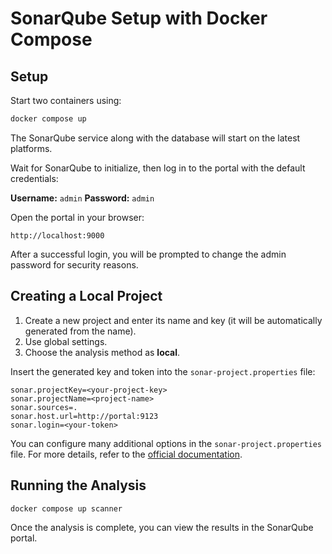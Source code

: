 # SonarQube Setup with Docker Compose

## Setup
Start two containers using:

```bash
docker compose up
```

The SonarQube service along with the database will start on the latest platforms.

Wait for SonarQube to initialize, then log in to the portal with the default credentials:

**Username:** `admin`
**Password:** `admin`

Open the portal in your browser:

```url
http://localhost:9000
```

After a successful login, you will be prompted to change the admin password for security reasons.

## Creating a Local Project

1. Create a new project and enter its name and key (it will be automatically generated from the name).
2. Use global settings.
3. Choose the analysis method as **local**.

Insert the generated key and token into the `sonar-project.properties` file:

```properties
sonar.projectKey=<your-project-key>
sonar.projectName=<project-name>
sonar.sources=.
sonar.host.url=http://portal:9123
sonar.login=<your-token>
```

You can configure many additional options in the `sonar-project.properties` file. For more details, refer to the [official documentation](https://docs.sonarqube.org/latest/analysis/scan/sonarscanner/).

## Running the Analysis

```bash
docker compose up scanner
```

Once the analysis is complete, you can view the results in the SonarQube portal.
